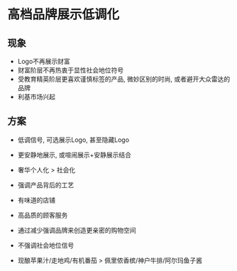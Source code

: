# 高档品牌展示低调化

## 现象

- Logo不再展示财富
- 财富阶层不再热衷于显性社会地位符号
- 受教育精英阶层更喜欢谨慎标签的产品, 微妙区别的时尚, 或者避开大众雷达的品牌
- 利基市场兴起

## 方案

- 低调信号, 可选展示Logo, 甚至隐藏Logo

- 更安静地展示, 或喧闹展示+安静展示结合
- 奢华个人化 > 社会化
- 强调产品背后的工艺
- 有味道的店铺
- 高品质的顾客服务
- 通过减少强调品牌来创造更亲密的购物空间
- 不强调社会地位信号
- 现酿苹果汁/走地鸡/有机番茄 > 佩里侬香槟/神户牛排/阿尔玛鱼子酱

